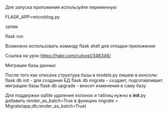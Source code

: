 Для запуска приложения используйте переменную

FLASK_APP=microblog.py

затем 

flask run

Возможно использовать команду flask shell для отладки приложения

Ссылка на урок https://habr.com/ru/post/346346/

Миграции базы данных

После того как описана структура базы в models.py пишем в консоли:
flask db init - для создания БД
flask db migrate - создает, подготавливает миграцию базы
flask db upgrade - вносит изменения в саму базу

Для поддержки sqllite удаления колонок и таблиц нужно в __init__.py добавить render_as_batch=True в функцию migrate = Migrate(app,db,render_as_batch=True)